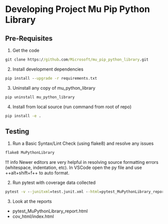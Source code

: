 # Developing Project Mu Pip Python Library

## Pre-Requisites

1. Get the code

``` cmd
git clone https://github.com/Microsoft/mu_pip_python_library.git
```

2. Install development dependencies

``` cmd
pip install --upgrade -r requirements.txt
```

3. Uninstall any copy of mu_python_library

``` cmd
pip uninstall mu_python_library
```

4. Install from local source (run command from root of repo)

``` cmd
pip install -e .
```

## Testing

1. Run a Basic Syntax/Lint Check (using flake8) and resolve any issues

``` cmd
flake8 MuPythonLibrary
```

!!! info
    Newer editors are very helpful in resolving source formatting errors (whitespace, indentation, etc). 
    In VSCode open the py file and use ++alt+shift+f++ to auto format.  

2. Run pytest with coverage data collected

``` cmd
pytest -v --junitxml=test.junit.xml --html=pytest_MuPythonLibrary_report.html --self-contained-html --cov=MuPythonLibrary --cov-report html:cov_html --cov-report xml:cov.xml --cov-config .coveragerc
```

3. Look at the reports

* pytest_MuPythonLibrary_report.html
* cov_html/index.html
